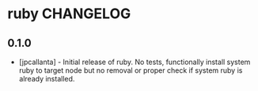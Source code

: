 ruby CHANGELOG
==============

0.1.0
-----
- [jpcallanta] - Initial release of ruby. No tests, functionally install system ruby to target node but no removal or proper check if system ruby is already installed.
